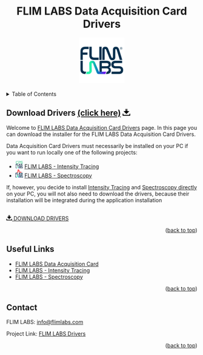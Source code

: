 <a name="readme-top"></a>

<!-- PROJECT LOGO -->

<div align="center">
  <h1>FLIM LABS Data Acquisition Card Drivers</h1>
</div>
<div align="center">
  <a href="https://www.flimlabs.com/">
    <img src="../assets/images/shared/flimlabs-logo.png" alt="Logo" width="120" height="120">
  </a>
</div>
<br>

<!-- TABLE OF CONTENTS -->
<details>
  <summary>Table of Contents</summary>
  <ol>
    <li>
      <a href="#download-drivers">Download Drivers</a>
    </li>
    <li><a href="#useful-links">Useful Links</a></li>
     <li><a href="#contact">Contact</a></li>
  </ol>
</details>

<!-- Dowload Drivers -->

## Download Drivers [(click here)](https://github.com/flim-labs/flim-labs-drivers/releases/tag/data-acquisition-card-drivers) <img src="../assets//images/shared/download-icon-black.png" width=20>

Welcome to [FLIM LABS Data Acquisition Card Drivers](https://github.com/flim-labs/flim-labs-drivers) page. In this page you can download the installer for the FLIM LABS Data Acquisition Card Drivers.

Data Acquisition Card Drivers must necessarily be installed on your PC if you want to run locally one of the following projects:

<ul style="">
    <li>
    <img src="../assets/images/shared/intensity-tracing-logo.png" width=20> 
    <a target="_blank" href="https://github.com/flim-labs/intensity-tracing-py">FLIM LABS - Intensity Tracing</a>
    </li>
       <li>
    <img src="../assets/images/shared/spectroscopy-logo.png" width=20> 
    <a target="_blank" href="https://github.com/flim-labs/spectroscopy-py">FLIM LABS - Spectroscopy</a>
    </li>
</ul>

If, however, you decide to install [Intensity Tracing](https://github.com/flim-labs/intensity-tracing-py/releases/tag/v1.4) and [Spectroscopy directly](https://github.com/flim-labs/spectroscopy-py/releases/tag/v1.0) on your PC, you will not also need to download the drivers, because their installation will be integrated during the application installation

<br>

<a target="_blank" href="https://github.com/flim-labs/flim-labs-drivers/releases/tag/data-acquisition-card-drivers" download>
<img src="../assets/images/shared/download-icon-black.png" width=15>
 DOWNLOAD DRIVERS</a>

<p align="right">(<a href="#readme-top">back to top</a>)</p>

<!-- USEFUL LINKS -->

## Useful Links

- [FLIM LABS Data Acquisition Card](https://www.flimlabs.com/products/data-acquisition-card/)
- [FLIM LABS - Intensity Tracing](https://github.com/flim-labs/intensity-tracing-py)
- [FLIM LABS - Spectroscopy](https://github.com/flim-labs/spectroscopy-py)

<p align="right">(<a href="#readme-top">back to top</a>)</p>

<!-- CONTACT -->

## Contact

FLIM LABS: info@flimlabs.com

Project Link: [FLIM LABS Drivers](https://github.com/flim-labs/flim-labs-drivers)

<p align="right">(<a href="#readme-top">back to top</a>)</p>
